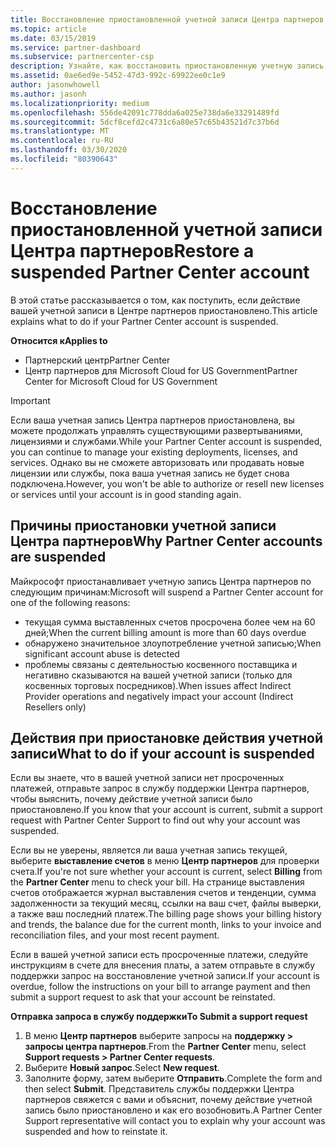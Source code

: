 ```yaml
---
title: Восстановление приостановленной учетной записи Центра партнеров | Центр партнеров
ms.topic: article
ms.date: 03/15/2019
ms.service: partner-dashboard
ms.subservice: partnercenter-csp
description: Узнайте, как восстановить приостановленную учетную запись Центра партнеров, причины приостановки учетной записи партнера и как можно использовать учетную запись во время приостановки.
ms.assetid: 0ae6ed9e-5452-47d3-992c-69922ee0c1e9
author: jasonwhowell
ms.author: jasonh
ms.localizationpriority: medium
ms.openlocfilehash: 556de42091c778dda6a025e738da6e33291489fd
ms.sourcegitcommit: 5dcf8cefd2c4731c6a80e57c65b43521d7c37b6d
ms.translationtype: MT
ms.contentlocale: ru-RU
ms.lasthandoff: 03/30/2020
ms.locfileid: "80390643"
---
```

# <a name="restore-a-suspended-partner-center-account"></a><span data-ttu-id="6648e-103">Восстановление приостановленной учетной записи Центра партнеров</span><span class="sxs-lookup"><span data-stu-id="6648e-103">Restore a suspended Partner Center account</span></span>

<span data-ttu-id="6648e-104">В этой статье рассказывается о том, как поступить, если действие вашей учетной записи в Центре партнеров приостановлено.</span><span class="sxs-lookup"><span data-stu-id="6648e-104">This article explains what to do if your Partner Center account is suspended.</span></span>

<span data-ttu-id="6648e-105">**Относится к**</span><span class="sxs-lookup"><span data-stu-id="6648e-105">**Applies to**</span></span>

-  <span data-ttu-id="6648e-106">Партнерский центр</span><span class="sxs-lookup"><span data-stu-id="6648e-106">Partner Center</span></span>
-  <span data-ttu-id="6648e-107">Центр партнеров для Microsoft Cloud for US Government</span><span class="sxs-lookup"><span data-stu-id="6648e-107">Partner Center for Microsoft Cloud for US Government</span></span>


> [!IMPORTANT]  
> <span data-ttu-id="6648e-108">Если ваша учетная запись Центра партнеров приостановлена, вы можете продолжать управлять существующими развертываниями, лицензиями и службами.</span><span class="sxs-lookup"><span data-stu-id="6648e-108">While your Partner Center account is suspended, you can continue to manage your existing deployments, licenses, and services.</span></span> <span data-ttu-id="6648e-109">Однако вы не сможете авторизовать или продавать новые лицензии или службы, пока ваша учетная запись не будет снова подключена.</span><span class="sxs-lookup"><span data-stu-id="6648e-109">However, you won't be able to authorize or resell new licenses or services until your account is in good standing again.</span></span>

## <a name="why-partner-center-accounts-are-suspended"></a><span data-ttu-id="6648e-110">Причины приостановки учетной записи Центра партнеров</span><span class="sxs-lookup"><span data-stu-id="6648e-110">Why Partner Center accounts are suspended</span></span>

<span data-ttu-id="6648e-111">Майкрософт приостанавливает учетную запись Центра партнеров по следующим причинам:</span><span class="sxs-lookup"><span data-stu-id="6648e-111">Microsoft will suspend a Partner Center account for one of the following reasons:</span></span>

- <span data-ttu-id="6648e-112">текущая сумма выставленных счетов просрочена более чем на 60 дней;</span><span class="sxs-lookup"><span data-stu-id="6648e-112">When the current billing amount is more than 60 days overdue</span></span> 
- <span data-ttu-id="6648e-113">обнаружено значительное злоупотребление учетной записью;</span><span class="sxs-lookup"><span data-stu-id="6648e-113">When significant account abuse is detected</span></span>
- <span data-ttu-id="6648e-114">проблемы связаны с деятельностью косвенного поставщика и негативно сказываются на вашей учетной записи (только для косвенных торговых посредников).</span><span class="sxs-lookup"><span data-stu-id="6648e-114">When issues affect Indirect Provider operations and negatively impact your account (Indirect Resellers only)</span></span>

## <a name="what-to-do-if-your-account-is-suspended"></a><span data-ttu-id="6648e-115">Действия при приостановке действия учетной записи</span><span class="sxs-lookup"><span data-stu-id="6648e-115">What to do if your account is suspended</span></span>

<span data-ttu-id="6648e-116">Если вы знаете, что в вашей учетной записи нет просроченных платежей, отправьте запрос в службу поддержки Центра партнеров, чтобы выяснить, почему действие учетной записи было приостановлено.</span><span class="sxs-lookup"><span data-stu-id="6648e-116">If you know that your account is current, submit a support request with Partner Center Support to find out why your account was suspended.</span></span> 

<span data-ttu-id="6648e-117">Если вы не уверены, является ли ваша учетная запись текущей, выберите **выставление счетов** в меню **Центр партнеров** для проверки счета.</span><span class="sxs-lookup"><span data-stu-id="6648e-117">If you're not sure whether your account is current, select **Billing** from the **Partner Center** menu to check your bill.</span></span> <span data-ttu-id="6648e-118">На странице выставления счетов отображается журнал выставления счетов и тенденции, сумма задолженности за текущий месяц, ссылки на ваш счет, файлы выверки, а также ваш последний платеж.</span><span class="sxs-lookup"><span data-stu-id="6648e-118">The billing page shows your billing history and trends, the balance due for the current month, links to your invoice and reconciliation files, and your most recent payment.</span></span>

<span data-ttu-id="6648e-119">Если в вашей учетной записи есть просроченные платежи, следуйте инструкциям в счете для внесения платы, а затем отправьте в службу поддержки запрос на восстановление учетной записи.</span><span class="sxs-lookup"><span data-stu-id="6648e-119">If your account is overdue, follow the instructions on your bill to arrange payment and then submit a support request to ask that your account be reinstated.</span></span> 

<span data-ttu-id="6648e-120">**Отправка запроса в службу поддержки**</span><span class="sxs-lookup"><span data-stu-id="6648e-120">**To Submit a support request**</span></span>

1.  <span data-ttu-id="6648e-121">В меню **Центр партнеров** выберите запросы на **поддержку > запросы центра партнеров**.</span><span class="sxs-lookup"><span data-stu-id="6648e-121">From the **Partner Center** menu, select **Support requests > Partner Center requests**.</span></span>
2.  <span data-ttu-id="6648e-122">Выберите **Новый запрос**.</span><span class="sxs-lookup"><span data-stu-id="6648e-122">Select **New request**.</span></span> 
3.  <span data-ttu-id="6648e-123">Заполните форму, затем выберите **Отправить**.</span><span class="sxs-lookup"><span data-stu-id="6648e-123">Complete the form and then select **Submit**.</span></span> <span data-ttu-id="6648e-124">Представитель службы поддержки Центра партнеров свяжется с вами и объяснит, почему действие учетной запись было приостановлено и как его возобновить.</span><span class="sxs-lookup"><span data-stu-id="6648e-124">A Partner Center Support representative will contact you to explain why your account was suspended and how to reinstate it.</span></span>



